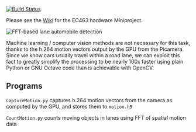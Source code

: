 [![Build Status](https://travis-ci.com/BostonUniversitySeniorDesign/2019-miniproject.svg?branch=master)](https://travis-ci.com/BostonUniversitySeniorDesign/2019-miniproject)

Please see the
[Wiki](https://github.com/BostonUniversitySeniorDesign/2019-miniproject/wiki)
for the EC463 hardware Miniproject.

![FFT-based lane automobile detection](https://raw.githubusercontent.com/BostonUniversitySeniorDesign/2019-miniproject/master/examplesout.gif)

Machine learning / computer vision methods are not necessary for this task, thanks to the h.264 motion vectors output by the GPU from the Picamera.
Since we know cars usually travel within a road lane, we can exploit this fact to greatly simplify the processing to be nearly 100x faster using plain Python or GNU Octave code than is achievable with OpenCV.



## Programs

`CaptureMotion.py`
captures h.264 motion vectors from the camera as computed by the GPU, and stores them to `motion.h5`

`CountMotion.py`
counts moving objects in lanes using FFT of spatial motion data
